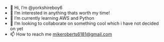 - 👋 Hi, I’m @yorkshireboy6
- 👀 I’m interested in anything thats worth my time!
- 🌱 I’m currently learning AWS and Python
- 💞️ I’m looking to collaborate on something cool which i have not decided on yet
- 📫 How to reach me mikeroberts6181@gmail.com

<!---
yorkshireboy6/yorkshireboy6 is a ✨ special ✨ repository because its `README.md` (this file) appears on your GitHub profile.
You can click the Preview link to take a look at your changes.
--->

